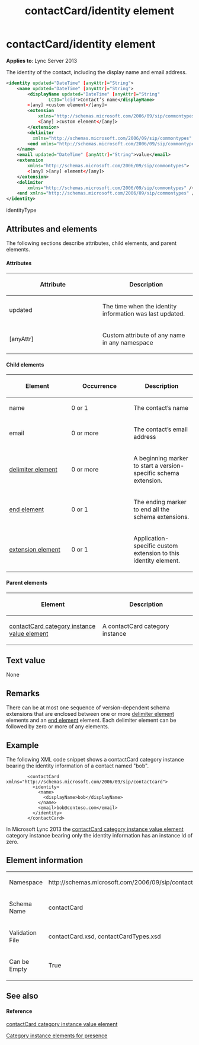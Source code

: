 ﻿---
title: contactCard/identity element
TOCTitle: contactCard/identity element
ms:assetid: fe50adf7-014f-4c5a-bc5e-d3083c32e72a
ms:mtpsurl: https://msdn.microsoft.com/library/Dn454719(v=office.15)
ms:contentKeyID: 57093406
ms.date: 07/24/2014
mtps_version: v=office.15
dev_langs:
- xml
---

# contactCard/identity element


**Applies to**: Lync Server 2013

The identity of the contact, including the display name and email address.

```xml
<identity updated="DateTime" [anyAttr]="String">
    <name updated="DateTime" [anyAttr]="String">
        <displayName updated="DateTime" [anyAttr]="String"
                LCID="lcid">Contact’s name</displayName>
        <[any] >custom element</[any]>
        <extension 
            xmlns="http://schemas.microsoft.com/2006/09/sip/commontypes">
            <[any] >custom element</[any]>
        </extension>
        <delimiter 
          xmlns="http://schemas.microsoft.com/2006/09/sip/commontypes" />
        <end xmlns="http://schemas.microsoft.com/2006/09/sip/commontypes" />
    </name>
    <email updated="DateTime" [anyAttr]="String">value</email>
    <extension 
        xmlns="http://schemas.microsoft.com/2006/09/sip/commontypes">
        <[any] >[any] element</[any]>
    </extension>
    <delimiter 
        xmlns="http://schemas.microsoft.com/2006/09/sip/commontypes" />
    <end xmlns="http://schemas.microsoft.com/2006/09/sip/commontypes" />
</identity>
```

identityType

## Attributes and elements

The following sections describe attributes, child elements, and parent elements.

#### Attributes

<table>
<colgroup>
<col style="width: 50%" />
<col style="width: 50%" />
</colgroup>
<thead>
<tr class="header">
<th><p>Attribute</p></th>
<th><p>Description</p></th>
</tr>
</thead>
<tbody>
<tr class="odd">
<td><p>updated</p></td>
<td><p>The time when the identity information was last updated.</p></td>
</tr>
<tr class="even">
<td><p>[anyAttr]</p></td>
<td><p>Custom attribute of any name in any namespace</p></td>
</tr>
</tbody>
</table>


#### Child elements

<table>
<colgroup>
<col style="width: 33%" />
<col style="width: 33%" />
<col style="width: 33%" />
</colgroup>
<thead>
<tr class="header">
<th><p>Element</p></th>
<th><p>Occurrence</p></th>
<th><p>Description</p></th>
</tr>
</thead>
<tbody>
<tr class="odd">
<td><p>name</p></td>
<td><p>0 or 1</p></td>
<td><p>The contact’s name</p></td>
</tr>
<tr class="even">
<td><p>email</p></td>
<td><p>0 or more</p></td>
<td><p>The contact’s email address</p></td>
</tr>
<tr class="odd">
<td><p><a href="delimiter-element.md">delimiter element</a></p></td>
<td><p>0 or more</p></td>
<td><p>A beginning marker to start a version-specific schema extension.</p></td>
</tr>
<tr class="even">
<td><p><a href="end-element.md">end element</a></p></td>
<td><p>0 or 1</p></td>
<td><p>The ending marker to end all the schema extensions.</p></td>
</tr>
<tr class="odd">
<td><p><a href="extension-element.md">extension element</a></p></td>
<td><p>0 or 1</p></td>
<td><p>Application-specific custom extension to this identity element.</p></td>
</tr>
</tbody>
</table>


#### Parent elements

<table>
<colgroup>
<col style="width: 50%" />
<col style="width: 50%" />
</colgroup>
<thead>
<tr class="header">
<th><p>Element</p></th>
<th><p>Description</p></th>
</tr>
</thead>
<tbody>
<tr class="odd">
<td><p><a href="contactcard-category-instance-value-element.md">contactCard category instance value element</a></p></td>
<td><p>A contactCard category instance</p></td>
</tr>
</tbody>
</table>


## Text value

None

## Remarks

There can be at most one sequence of version-dependent schema extensions that are enclosed between one or more [delimiter element](delimiter-element.md) elements and an [end element](end-element.md) element. Each delimiter element can be followed by zero or more of any elements.

## Example

The following XML code snippet shows a contactCard category instance bearing the identity information of a contact named "bob".

``` 
        <contactCard xmlns="http://schemas.microsoft.com/2006/09/sip/contactcard">
          <identity>
            <name>
              <displayName>bob</displayName>
            </name>
            <email>bob@contoso.com</email>
          </identity>
        </contactCard>
```

In Microsoft Lync 2013 the [contactCard category instance value element](contactcard-category-instance-value-element.md) category instance bearing only the identity information has an instance Id of zero.

## Element information

<table>
<colgroup>
<col style="width: 50%" />
<col style="width: 50%" />
</colgroup>
<tbody>
<tr class="odd">
<td><p>Namespace</p></td>
<td><p>http://schemas.microsoft.com/2006/09/sip/contactcard</p></td>
</tr>
<tr class="even">
<td><p>Schema Name</p></td>
<td><p>contactCard</p></td>
</tr>
<tr class="odd">
<td><p>Validation File</p></td>
<td><p>contactCard.xsd, contactCardTypes.xsd</p></td>
</tr>
<tr class="even">
<td><p>Can be Empty</p></td>
<td><p>True</p></td>
</tr>
</tbody>
</table>


## See also

#### Reference

[contactCard category instance value element](contactcard-category-instance-value-element.md)

[Category instance elements for presence](category-instance-elements-for-presence.md)

